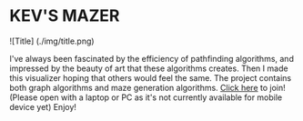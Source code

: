 # KEV'S MAZER

![Title] (./img/title.png)

I've always been fascinated by the efficiency of pathfinding algorithms, and impressed by the beauty of art that these algorithms creates. Then I made this visualizer hoping that others would feel the same. The project contains both graph algorithms and maze generation algorithms. [Click here](https://kevingao25.github.io/Pathfinding-Visualizer/) to join! (Please open with a laptop or PC as it's not currently available for mobile device yet) Enjoy!
